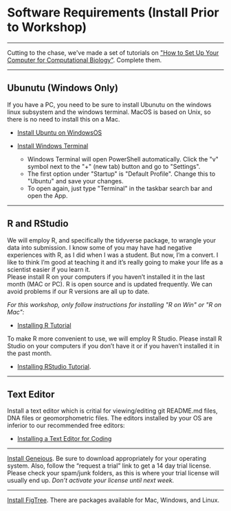 # Software Requirements (Install Prior to Workshop)

---

Cutting to the chase, we've made a set of tutorials on ["How to Set Up Your Computer for Computational Biology"](https://github.com/tamucc-comp-bio/how_to/tree/main). Complete them.

---

## Ubunutu (Windows Only)

If you have a PC, you need to be sure to install Ubunutu on the windows linux subsystem and the windows terminal. MacOS is based on Unix, so there is no need to install this on a Mac.

* [Install Ubuntu on WindowsOS](https://github.com/tamucc-comp-bio/how_to/blob/main/install_wsl_ubuntu.md)

* [Install Windows Terminal](https://learn.microsoft.com/en-us/windows/terminal/install)

    * Windows Terminal will open PowerShell automatically. Click the "v" symbol next to the "+" (new tab) button and go to "Settings".
    * The first option under "Startup" is "Default Profile". Change this to "Ubuntu" and save your changes.
    * To open again, just type "Terminal" in the taskbar search bar and open the App.

---

## R and RStudio

We will employ R, and specifically the tidyverse package, to wrangle your data into submission. I know some of you may have had negative experiences with R, as I did when I was a student. But now, I’m a convert. I like to think I’m good at teaching it and it’s really going to make your life as a scientist easier if you learn it.  
Please install R on your computers if you haven’t installed it in the last month (MAC or PC). R is open source and is updated frequently.  We can avoid problems if our R versions are all up to date.  

*_For this workshop, only follow instructions for installing "R on Win" or "R on Mac":_*

* [Installing R Tutorial](https://github.com/tamucc-comp-bio/how_to/blob/main/install_r.md)

To make R more convenient to use, we will employ R Studio.  Please install R Studio on your computers if you don’t have it or if you haven’t installed it in the past month.   

* [Installing RStudio Tutorial](https://github.com/tamucc-comp-bio/how_to/blob/main/install_rstudio.md).

---

## Text Editor

Install a text editor which is critial for viewing/editing git README.md files, DNA files or geomorphometric files.  The editors installed by your OS are inferior to our recommended free editors:

* [Installing a Text Editor for Coding](https://github.com/tamucc-comp-bio/how_to/blob/main/install_text_editor.md)

---

[Install Geneious](https://www.geneious.com/download/). Be sure to download appropriately for your operating system.  Also, follow the “request a trial” link to get a 14 day trial license.  Please check your spam/junk folders, as this is where your trial license will usually end up.  *Don’t activate your license until next week.*  

---

[Install FigTree](http://tree.bio.ed.ac.uk/software/figtree/).  There are packages available for Mac, Windows, and Linux.



